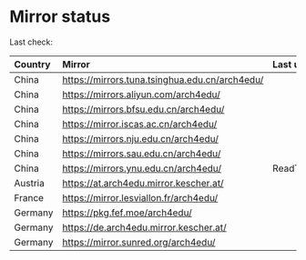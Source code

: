 <script src="./time.js"></script>
# Mirror status
Last check: <script type="text/javascript">localize(1683188554.3854682);</script>

|Country|Mirror|Last update|
|:------|:-----|:----------|
|China|https://mirrors.tuna.tsinghua.edu.cn/arch4edu/|<script type="text/javascript">localize(1683138544);</script>|
|China|https://mirrors.aliyun.com/arch4edu/|<script type="text/javascript">localize(1683095458);</script>|
|China|https://mirrors.bfsu.edu.cn/arch4edu/|<script type="text/javascript">localize(1683138544);</script>|
|China|https://mirror.iscas.ac.cn/arch4edu/|<script type="text/javascript">localize(1683138544);</script>|
|China|https://mirrors.nju.edu.cn/arch4edu/|<script type="text/javascript">localize(1683095458);</script>|
|China|https://mirrors.sau.edu.cn/arch4edu/|<script type="text/javascript">localize(1673850842);</script>|
|China|https://mirrors.ynu.edu.cn/arch4edu/|ReadTimeout|
|Austria|https://at.arch4edu.mirror.kescher.at/|<script type="text/javascript">localize(1683138544);</script>|
|France|https://mirror.lesviallon.fr/arch4edu/|<script type="text/javascript">localize(1683138544);</script>|
|Germany|https://pkg.fef.moe/arch4edu/|<script type="text/javascript">localize(1683138544);</script>|
|Germany|https://de.arch4edu.mirror.kescher.at/|<script type="text/javascript">localize(1683138544);</script>|
|Germany|https://mirror.sunred.org/arch4edu/|<script type="text/javascript">localize(1683138544);</script>|

<script src="./tablefilter/tablefilter.js"></script>
<script src="./table.js"></script>